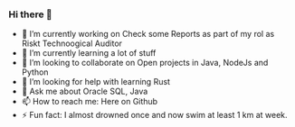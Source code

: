 ### Hi there 👋

<!--
**je-audit/je-audit** is a ✨ _special_ ✨ repository because its `README.md` (this file) appears on your GitHub profile.

Here are some ideas to get you started:

- 🔭 I’m currently working on Check some Reports as part of my rol as Riskt Technoogical Auditor
- 🌱 I’m currently learning a lot of stuff 
- 👯 I’m looking to collaborate on Open projects in Java, NodeJs and Python
- 🤔 I’m looking for help with learning Rust
- 💬 Ask me about Oracle SQL, Java 
- 📫 How to reach me: Here on Github
- ⚡ Fun fact: I almost drowned once and now swim at least 1 km at week.
-->

- 🔭 I’m currently working on Check some Reports as part of my rol as Riskt Technoogical Auditor
- 🌱 I’m currently learning a lot of stuff 
- 👯 I’m looking to collaborate on Open projects in Java, NodeJs and Python
- 🤔 I’m looking for help with learning Rust
- 💬 Ask me about Oracle SQL, Java 
- 📫 How to reach me: Here on Github
- ⚡ Fun fact: I almost drowned once and now swim at least 1 km at week.
